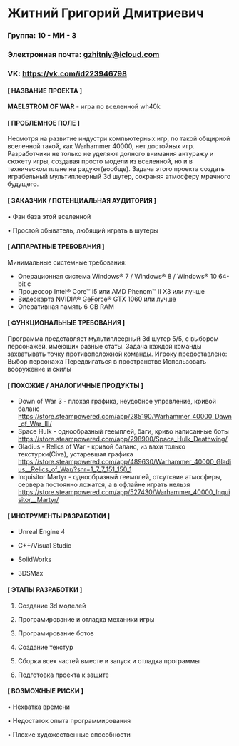 # Житний Григорий Дмитриевич



### Группа: **10 - МИ - 3**
### Электронная почта: **gzhitniy@icloud.com**
### VK: **https://vk.com/id223946798**
#### **[ НАЗВАНИЕ ПРОЕКТА ]**
**MAELSTROM OF WAR** - игра по вселенной wh40k
#### **[ ПРОБЛЕМНОЕ ПОЛЕ ]**

Несмотря на развитие индустри компьютерных игр, по такой общирной вселенной такой, как Warhammer 40000, нет достойных игр.
Разработчики не только не уделяют долного внимания антуражу и сюжету игры, создавая просто модели из вселенной, но и в техническом плане не радуют(вообще). Задача этого проекта создать играбельный мультиплеерный 3d шутер, сохраняя атмосферу мрачного будущего.
 
#### **[ ЗАКАЗЧИК / ПОТЕНЦИАЛЬНАЯ АУДИТОРИЯ ]**

•	Фан база этой вселенной

• Простой обыватель, любящий играть в шутеры

#### **[ АППАРАТНЫЕ ТРЕБОВАНИЯ ]**

Минимальные системные требования:
* Операционная система
Windows® 7 / Windows® 8 / Windows® 10 64-bit с 
* Процессор
Intel® Core™ i5 или AMD Phenom™ II X3 или лучше
* Видеокарта
NVIDIA® GeForce® GTX 1060 или лучше
* Оперативная память
6 GB RAM
#### **[ ФУНКЦИОНАЛЬНЫЕ ТРЕБОВАНИЯ ]**

Программа представляет мультиплеерный 3d шутер 5/5, с выбором персонажей, имеющих разные статы.
Задача каждой команды захватывать точку противоположной команды.
Игроку предоставлено:
Выбор персонажа
Передвигаться в пространстве
Использовать вооружение и скилы



#### **[ ПОХОЖИЕ / АНАЛОГИЧНЫЕ ПРОДУКТЫ ]**
* Down of War 3 - плохая графика, неудобное управление, кривой баланс
https://store.steampowered.com/app/285190/Warhammer_40000_Dawn_of_War_III/
* Space Hulk - однообразный геемплей, баги, криво написанные боты
https://store.steampowered.com/app/298900/Space_Hulk_Deathwing/
* Gladius - Relics of War - кривой баланс, из вахи только текстурки(Сiva), устаревшая графика
https://store.steampowered.com/app/489630/Warhammer_40000_Gladius__Relics_of_War/?snr=1_7_7_151_150_1
* Inquisitor Martyr - однообразный геемплей, отсутсвие атмосферы, сервера постоянно ложатся, а в офлайне играть нельзя
https://store.steampowered.com/app/527430/Warhammer_40000_Inquisitor__Martyr/


#### **[ ИНСТРУМЕНТЫ РАЗРАБОТКИ ]**
* Unreal Engine 4

*	С++/Visual Studio

*	SolidWorks

* 3DSMax

#### **[ ЭТАПЫ РАЗРАБОТКИ ]**

1.	Создание 3d моделей

2.  Програмирование и отладка механики игры

3.  Програмирование ботов

4.  Создание текстур

5.	Сборка всех частей вместе и запуск и отладка программы

6.	Подготовка проекта к защите

#### **[ ВОЗМОЖНЫЕ РИСКИ ]**

•	Нехватка времени

•	Недостаток опыта программирования

•	Плохие художественные способности

